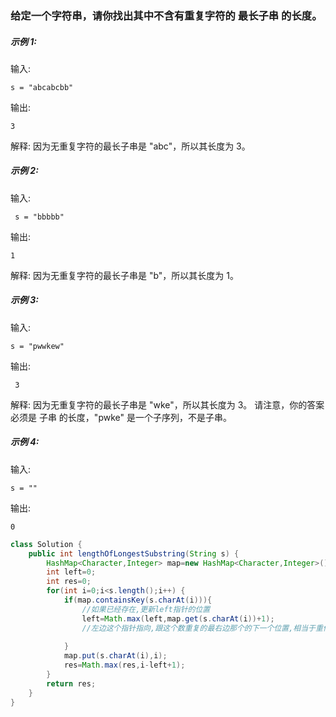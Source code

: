 ### 给定一个字符串，请你找出其中不含有重复字符的 最长子串 的长度。
##### 示例 1:

输入: 

```in
s = "abcabcbb"
```

输出: 

```out
3 
```

解释: 因为无重复字符的最长子串是 "abc"，所以其长度为 3。

##### 示例 2:

输入:

```in
 s = "bbbbb"
```

输出: 

```out
1
```

解释: 因为无重复字符的最长子串是 "b"，所以其长度为 1。

##### 示例 3:

输入: 

```in
s = "pwwkew"
```

输出:

```out
 3
```

解释: 因为无重复字符的最长子串是 "wke"，所以其长度为 3。
     请注意，你的答案必须是 子串 的长度，"pwke" 是一个子序列，不是子串。

##### 示例 4:

输入: 

```in
s = ""
```

输出: 

```out
0
```

```Java
class Solution {
    public int lengthOfLongestSubstring(String s) {
        HashMap<Character,Integer> map=new HashMap<Character,Integer>();
        int left=0;
        int res=0;
        for(int i=0;i<s.length();i++) {
            if(map.containsKey(s.charAt(i))){
                //如果已经存在,更新left指针的位置
                left=Math.max(left,map.get(s.charAt(i))+1);
                //左边这个指针指向,跟这个数重复的最右边那个的下一个位置,相当于重修开始找滑动区间
                
            }
            map.put(s.charAt(i),i);
            res=Math.max(res,i-left+1);
        }
        return res;
    }
}
```

